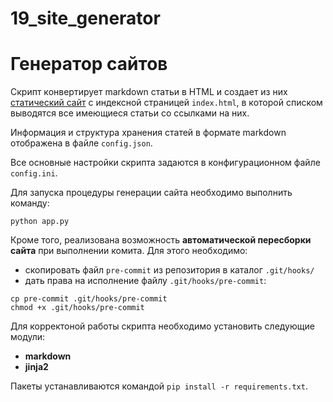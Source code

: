 # 19_site_generator

# Генератор сайтов

Cкрипт конвертирует markdown статьи в HTML и создает из них 
[статический сайт](https://aleksei-g.github.io/19_site_generator/) 
с индексной страницей `index.html`, в которой списком выводятся все имеющиеся 
статьи со ссылками на них.

Информация и структура хранения статей в формате markdown отображена в 
файле `config.json`.

Все основные настройки скрипта задаются в конфигурационном файле `config.ini`.

Для запуска процедуры генерации сайта необходимо выполнить команду:
```
python app.py
```
Кроме того, реализована возможность **автоматической пересборки сайта** 
при выполнении комита.
Для этого необходимо:
* скопировать файл `pre-commit` из репозитория в каталог `.git/hooks/` 
* дать права на исполнение файлу `.git/hooks/pre-commit`:
```
cp pre-commit .git/hooks/pre-commit
chmod +x .git/hooks/pre-commit
```
Для корректоной работы скрипта необходимо установить следующие модули:
* **markdown**
* **jinja2**

Пакеты устанавливаются командой `pip install -r requirements.txt`.

